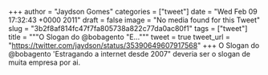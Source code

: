 
+++
author = "Jaydson Gomes"
categories = ["tweet"]
date = "Wed Feb 09 17:32:43 +0000 2011"
draft = false
image = "No media found for this Tweet"
slug = "3b2f8af814fc47f7fa805738a822c77da0ac80f1"
tags = ["tweet"]
title = """O Slogan do @bobagento "E..."""
tweet = true
tweet_url = "https://twitter.com/jaydson/status/35390649607917568"
+++
O Slogan do @bobagento 'Estragando a internet desde 2007" deveria ser o slogan de muita empresa por ai.
